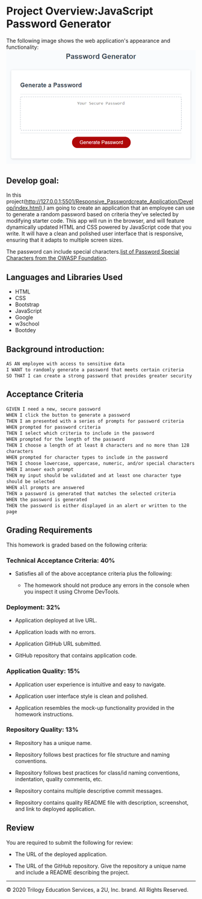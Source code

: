 # Project Overview:JavaScript Password Generator
The following image shows the web application's appearance and functionality:
![Password Generator page](./Assets/03-javascript-homework-demo.png)

## Develop goal:
In this project(http://127.0.0.1:5501/Responsive_Passwordcreate_Application/Develop/index.html),I am going to create an application that an employee can use to generate a random password based on criteria they’ve selected by modifying starter code. This app will run in the browser, and will feature dynamically updated HTML and CSS powered by JavaScript code that you write. It will have a clean and polished user interface that is responsive, ensuring that it adapts to multiple screen sizes.

The password can include special characters.[list of Password Special Characters from the OWASP Foundation](https://www.owasp.org/index.php/Password_special_characters).
## Languages and Libraries Used
* HTML
* CSS
* Bootstrap
* JavaScript
* Google
* w3school
* Bootdey

## Background introduction:

```
AS AN employee with access to sensitive data
I WANT to randomly generate a password that meets certain criteria
SO THAT I can create a strong password that provides greater security
```

## Acceptance Criteria

```
GIVEN I need a new, secure password
WHEN I click the button to generate a password
THEN I am presented with a series of prompts for password criteria
WHEN prompted for password criteria
THEN I select which criteria to include in the password
WHEN prompted for the length of the password
THEN I choose a length of at least 8 characters and no more than 128 characters
WHEN prompted for character types to include in the password
THEN I choose lowercase, uppercase, numeric, and/or special characters
WHEN I answer each prompt
THEN my input should be validated and at least one character type should be selected
WHEN all prompts are answered
THEN a password is generated that matches the selected criteria
WHEN the password is generated
THEN the password is either displayed in an alert or written to the page
```

## Grading Requirements

This homework is graded based on the following criteria: 

### Technical Acceptance Criteria: 40%

* Satisfies all of the above acceptance criteria plus the following:

  * The homework should not produce any errors in the console when you inspect it using Chrome DevTools.

### Deployment: 32%

* Application deployed at live URL.

* Application loads with no errors.

* Application GitHub URL submitted.

* GitHub repository that contains application code.

### Application Quality: 15%

* Application user experience is intuitive and easy to navigate.

* Application user interface style is clean and polished.

* Application resembles the mock-up functionality provided in the homework instructions.

### Repository Quality: 13%

* Repository has a unique name.

* Repository follows best practices for file structure and naming conventions.

* Repository follows best practices for class/id naming conventions, indentation, quality comments, etc.

* Repository contains multiple descriptive commit messages.

* Repository contains quality README file with description, screenshot, and link to deployed application.


## Review

You are required to submit the following for review:

* The URL of the deployed application.

* The URL of the GitHub repository. Give the repository a unique name and include a README describing the project.

- - -
© 2020 Trilogy Education Services, a 2U, Inc. brand. All Rights Reserved.
